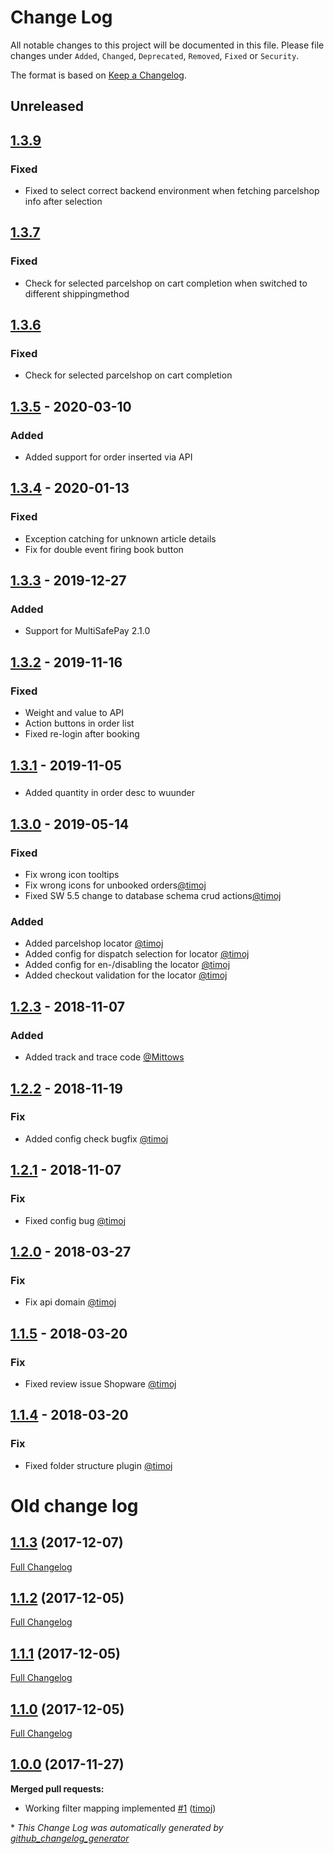 # Change Log
All notable changes to this project will be documented in this file.
Please file changes under `Added`, `Changed`, `Deprecated`, `Removed`, `Fixed` or `Security`.

The format is based on [Keep a Changelog](http://keepachangelog.com/).
## Unreleased

## [1.3.9](https://github.com/kabisa/wuunder-webshopplugin-shopware/releases/tag/1.3.9)

### Fixed
- Fixed to select correct backend environment when fetching parcelshop info after selection

## [1.3.7](https://github.com/kabisa/wuunder-webshopplugin-shopware/releases/tag/1.3.7)

### Fixed
- Check for selected parcelshop on cart completion when switched to different shippingmethod

## [1.3.6](https://github.com/kabisa/wuunder-webshopplugin-shopware/releases/tag/1.3.6)

### Fixed
- Check for selected parcelshop on cart completion

## [1.3.5](https://github.com/kabisa/wuunder-webshopplugin-shopware/releases/tag/1.3.5) - 2020-03-10

### Added
- Added support for order inserted via API

## [1.3.4](https://github.com/kabisa/wuunder-webshopplugin-shopware/releases/tag/1.3.4) - 2020-01-13

### Fixed
- Exception catching for unknown article details
- Fix for double event firing book button


## [1.3.3](https://github.com/kabisa/wuunder-webshopplugin-shopware/releases/tag/1.3.3) - 2019-12-27

### Added
- Support for MultiSafePay 2.1.0

## [1.3.2](https://github.com/kabisa/wuunder-webshopplugin-shopware/releases/tag/1.3.2) - 2019-11-16

### Fixed
- Weight and value to API
- Action buttons in order list
- Fixed re-login after booking

## [1.3.1](https://github.com/kabisa/wuunder-webshopplugin-shopware/releases/tag/1.3.1) - 2019-11-05

###
- Added quantity in order desc to wuunder

## [1.3.0](https://github.com/kabisa/wuunder-webshopplugin-shopware/releases/tag/1.3.0) - 2019-05-14

### Fixed

- Fix wrong icon tooltips
- Fix wrong icons for unbooked orders[@timoj](https://github.com/timoj)
- Fixed SW 5.5 change to database schema crud actions[@timoj](https://github.com/timoj)

### Added

- Added parcelshop locator [@timoj](https://github.com/timoj)
- Added config for dispatch selection for locator [@timoj](https://github.com/timoj)
- Added config for en-/disabling the locator [@timoj](https://github.com/timoj)
- Added checkout validation for the locator [@timoj](https://github.com/timoj)

## [1.2.3](https://github.com/kabisa/wuunder-webshopplugin-shopware/releases/tag/1.2.3) - 2018-11-07

### Added

- Added track and trace code [@Mittows](https://github.com/Mittows)


## [1.2.2](https://github.com/kabisa/wuunder-webshopplugin-shopware/releases/tag/1.2.2) - 2018-11-19

### Fix

- Added config check bugfix [@timoj](https://github.com/timoj)


## [1.2.1](https://github.com/kabisa/wuunder-webshopplugin-shopware/releases/tag/1.2.1) - 2018-11-07

### Fix

- Fixed config bug [@timoj](https://github.com/timoj)


## [1.2.0](https://github.com/kabisa/wuunder-webshopplugin-shopware/releases/tag/1.2.0) - 2018-03-27

### Fix

- Fix api domain [@timoj](https://github.com/timoj)


## [1.1.5](https://github.com/kabisa/wuunder-webshopplugin-shopware/releases/tag/1.1.5) - 2018-03-20

### Fix

- Fixed review issue Shopware [@timoj](https://github.com/timoj)



## [1.1.4](https://github.com/kabisa/wuunder-webshopplugin-shopware/releases/tag/1.1.4) - 2018-03-20

### Fix

- Fixed folder structure plugin [@timoj](https://github.com/timoj)

# Old change log

## [1.1.3](https://github.com/kabisa/wuunder-webshopplugin-shopware/tree/1.1.3) (2017-12-07)
[Full Changelog](https://github.com/kabisa/wuunder-webshopplugin-shopware/compare/1.1.2...1.1.3)

## [1.1.2](https://github.com/kabisa/wuunder-webshopplugin-shopware/tree/1.1.2) (2017-12-05)
[Full Changelog](https://github.com/kabisa/wuunder-webshopplugin-shopware/compare/1.1.1...1.1.2)

## [1.1.1](https://github.com/kabisa/wuunder-webshopplugin-shopware/tree/1.1.1) (2017-12-05)
[Full Changelog](https://github.com/kabisa/wuunder-webshopplugin-shopware/compare/1.1.0...1.1.1)

## [1.1.0](https://github.com/kabisa/wuunder-webshopplugin-shopware/tree/1.1.0) (2017-12-05)
[Full Changelog](https://github.com/kabisa/wuunder-webshopplugin-shopware/compare/1.0.0...1.1.0)

## [1.0.0](https://github.com/kabisa/wuunder-webshopplugin-shopware/tree/1.0.0) (2017-11-27)
**Merged pull requests:**

- Working filter mapping implemented [\#1](https://github.com/kabisa/wuunder-webshopplugin-shopware/pull/1) ([timoj](https://github.com/timoj))



\* *This Change Log was automatically generated by [github_changelog_generator](https://github.com/skywinder/Github-Changelog-Generator)*
